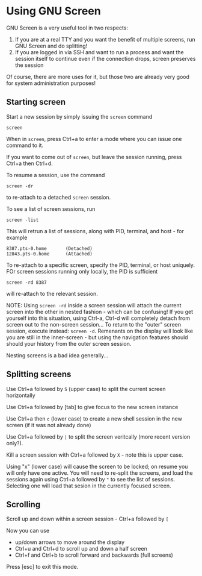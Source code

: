 Using GNU Screen
===

GNU Screen is a very useful tool in two respects:

1. If you are at a real TTY and you want the benefit of multiple screens, run GNU Screen and do splitting!
2. If you are logged in via SSH and want to run a process and want the session itself to continue even if the connection drops, screen preserves the session

Of course, there are more uses for it, but those two are already very good for system administration purposes!

## Starting screen

Start a new session by simply issuing the `screen` command

	screen

When in `screen`, press Ctrl+a to enter a mode where you can issue one command to it.

If you want to come out of `screen`, but leave the session running, press Ctrl+a then Ctrl+d.

To resume a session, use the command

	screen -dr

to re-attach to a detached `screen` session.

To see a list of screen sessions, run

	screen -list

This will retrun a list of sessions, along with PID, terminal, and host - for example

	8387.pts-0.home       (Detached)
	12843.pts-0.home      (Attached)

To re-attach to a specific screen, specify the PID, terminal, or host uniquely. FOr screen sessions running only locally, the PID is sufficient

	screen -rd 8387

will re-attach to the relevant session.

NOTE: Using `screen -rd` inside a screen session will attach the current screen into the other in nested fashion - which can be confusing! If you get yourself into this situation, using Ctrl-a, Ctrl-d will completely detach from screen out to the non-screen session... To return to the "outer" screen session, execute instead: `screen -d`. Remenants on the display will look like you are still in the inner-screen - but using the navigation features should should your history from the outer screen session.

Nesting screens is a bad idea generally...

## Splitting screens

Use Ctrl+a followed by `S` (upper case) to split the current screen horizontally

Use Ctrl+a followed by [tab] to give focus to the new screen instance

Use Ctrl+a then `c` (lower case) to create a new shell session in the new screen (if it was not already done)

Use Ctrl+a followed by `|` to split the screen veritcally (more recent version only?).

Kill a screen session with Ctrl+a followed by `X` - note this is upper case.

Using "x" (lower case) will cause the screen to be locked; on resume you will only have one active. You will need to re-split the screens, and load the sessions again using Ctrl+a followed by `"` to see the list of sessions. Selecting one will load that sesion in the currently focused screen.

## Scrolling 

Scroll up and down within a screen session - Ctrl+a followed by `[`

Now you can use

* up/down arrows to move around the display
* Ctrl+u and Ctrl+d to scroll up and down a half screen
* Ctrl+f and Ctrl+b to scroll forward and backwards (full screens)

Press [esc] to exit this mode.
